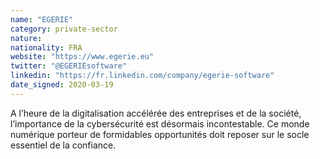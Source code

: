 ```yaml
---
name: "EGERIE"
category: private-sector
nature:
nationality: FRA
website: "https://www.egerie.eu"
twitter: "@EGERIEsoftware"
linkedin: "https://fr.linkedin.com/company/egerie-software"
date_signed: 2020-03-19
---
```

A l’heure de la digitalisation accélérée des entreprises et de la société, l’importance de la cybersécurité est désormais incontestable. Ce monde numérique porteur de formidables opportunités doit reposer sur le socle essentiel de la confiance.
